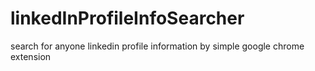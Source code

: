 # linkedInProfileInfoSearcher
 search for anyone linkedin profile information by simple google chrome extension

